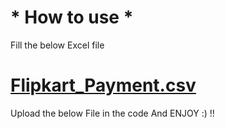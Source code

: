 # * How to use *
Fill the below Excel file 

# [Flipkart_Payment.csv](https://github.com/Pratick9/Flipkart_Payment_Reconcillation/files/11939756/Flipkart_Payment.csv)

Upload the below File in the code
And ENJOY :) !!
